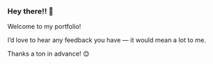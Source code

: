 ### Hey there!! 🎉

Welcome to my portfolio!

I’d love to hear any feedback you have — it would mean a lot to me.  

Thanks a ton in advance! 😊  
